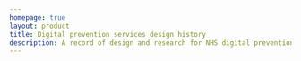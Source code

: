 ```yaml
---
homepage: true
layout: product
title: Digital prevention services design history
description: A record of design and research for NHS digital prevention services
---
```



